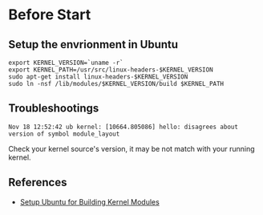 # Before Start

## Setup the envrionment in Ubuntu

```
export KERNEL_VERSION=`uname -r`
export KERNEL_PATH=/usr/src/linux-headers-$KERNEL_VERSION
sudo apt-get install linux-headers-$KERNEL_VERSION
sudo ln -nsf /lib/modules/$KERNEL_VERSION/build $KERNEL_PATH
```

## Troubleshootings

```
Nov 18 12:52:42 ub kernel: [10664.805086] hello: disagrees about version of symbol module_layout
```

Check your kernel source's version, it may be not match with your running kernel.

## References

+ [Setup Ubuntu for Building Kernel Modules](1)

[1]: http://dinomite.net/blog/2007/setting-up-ubuntu-for-building-kernel-modules/

